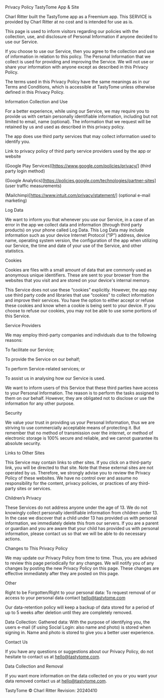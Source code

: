 Privacy Policy TastyTome App & Site

Charl Ritter built the TastyTome app as a Freemium app. This SERVICE is provided by Charl Ritter at no cost and is intended for use as is.

This page is used to inform visitors regarding our policies with the collection, use, and disclosure of Personal Information if anyone decided to use our Service.

If you choose to use our Service, then you agree to the collection and use of information in relation to this policy. The Personal Information that we collect is used for providing and improving the Service. We will not use or share your information with anyone except as described in this Privacy Policy.

The terms used in this Privacy Policy have the same meanings as in our Terms and Conditions, which is accessible at TastyTome unless otherwise defined in this Privacy Policy.

Information Collection and Use

For a better experience, while using our Service, we may require you to provide us with certain personally identifiable information, including but not limited to email, name (optional). The information that we request will be retained by us and used as described in this privacy policy.

The app does use third party services that may collect information used to identify you.

Link to privacy policy of third party service providers used by the app or website

(Google Play Services)[https://www.google.com/policies/privacy/] (third party login method)

(Google Analytics)[https://policies.google.com/technologies/partner-sites] (user traffic measurements)

<!-- ()[] (payment provider)

()[] (e-mail communication) -->

(Mailchimp)[https://www.intuit.com/privacy/statement/] (optional e-mail marketing)

Log Data

We want to inform you that whenever you use our Service, in a case of an error in the app we collect data and information (through third party products) on your phone called Log Data. This Log Data may include information such as your device Internet Protocol (“IP”) address, device name, operating system version, the configuration of the app when utilizing our Service, the time and date of your use of the Service, and other statistics.

Cookies

Cookies are files with a small amount of data that are commonly used as anonymous unique identifiers. These are sent to your browser from the websites that you visit and are stored on your device's internal memory.

This Service does not use these “cookies” explicitly. However, the app may use third party code and libraries that use “cookies” to collect information and improve their services. You have the option to either accept or refuse these cookies and know when a cookie is being sent to your device. If you choose to refuse our cookies, you may not be able to use some portions of this Service.

Service Providers

We may employ third-party companies and individuals due to the following reasons:

To facilitate our Service;

To provide the Service on our behalf;

To perform Service-related services; or

To assist us in analysing how our Service is used.

We want to inform users of this Service that these third parties have access to your Personal Information. The reason is to perform the tasks assigned to them on our behalf. However, they are obligated not to disclose or use the information for any other purpose.

Security

We value your trust in providing us your Personal Information, thus we are striving to use commercially acceptable means of protecting it. But remember that no method of transmission over the internet, or method of electronic storage is 100% secure and reliable, and we cannot guarantee its absolute security.

Links to Other Sites

This Service may contain links to other sites. If you click on a third-party link, you will be directed to that site. Note that these external sites are not operated by us. Therefore, we strongly advise you to review the Privacy Policy of these websites. We have no control over and assume no responsibility for the content, privacy policies, or practices of any third-party sites or services.

Children’s Privacy

These Services do not address anyone under the age of 13. We do not knowingly collect personally identifiable information from children under 13. In the case we discover that a child under 13 has provided us with personal information, we immediately delete this from our servers. If you are a parent or guardian and you are aware that your child has provided us with personal information, please contact us so that we will be able to do necessary actions.

Changes to This Privacy Policy

We may update our Privacy Policy from time to time. Thus, you are advised to review this page periodically for any changes. We will notify you of any changes by posting the new Privacy Policy on this page. These changes are effective immediately after they are posted on this page.

Other

Right to be Forgotten/Right to your personal data:
To request removal of or access to your personal data contact hello@tastytome.com

Our data-retention policy will keep a backup of data stored for a period of up to 5 weeks after deletion until they are completely removed.

Data Collection:
Gathered data: With the purpose of identifying you, the users e-mail (if using Social Login: also name and photo) is stored when signing in. Name and photo is stored to give you a better user experience.

<!-- Payment related data: All your payments are handled securely by XXX (depending on region and time of sale). TastyTome partners with Stripe and Paddle to provide secure invoicing and payments processing. TastyTome only receives the last 4 digits, expiration date, and card type used in your credit card with the purpose to show the user relevant data for the users payment method. Paddle is a reseller and acts as a Merchant of Record. -->

<!-- User generated content: Your recipes and user settings are stored on TastyTome with the purpose of serving you with your data from any device and providing the best user experience.
User explicit data sharing: TastyTome allows optional sharing of your user generated content on TastyTome with the purpose of sharing this with other users. When you activate sharing of you data or recipe you allow that data to be publicly viewable. -->

<!-- TastyTome reserves the right to use data stored on TastyTome for anonymous marketing and research purposes, with the intention to optimize the application and its calculations, and to show relevant statistics to its users and potential users. -->

Contact Us

If you have any questions or suggestions about our Privacy Policy, do not hesitate to contact us at hello@tastytome.com.

Data Collection and Removal

If you want more information on the data collected on you or you want your data removed contact us at hello@tastytome.com.

TastyTome ©
Charl Ritter
Revision: 20240410
